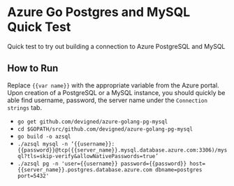 # Azure Go Postgres and MySQL Quick Test
Quick test to try out building a connection to Azure PostgreSQL and MySQL

## How to Run
Replace `{{var name}}` with the appropriate variable from the Azure portal. Upon creation of a PostgreSQL or a MySQL
instance, you should quickly be able find username, password, the server name under the `Connection strings` tab.
- `go get github.com/devigned/azure-golang-pg-mysql`
- `cd $GOPATH/src/github.com/devigned/azure-golang-pg-mysql`
- `go build -o azsql`
- `./azsql mysql -n ‘{{username}}:{{password}}@tcp({{server_name}}.mysql.database.azure.com:3306)/mysql?tls=skip-verify&allowNativePasswords=true’`
- `./azsql pg -n 'user={{username}} password={{password}} host={{server_name}}.postgres.database.azure.com dbname=postgres port=5432'`

